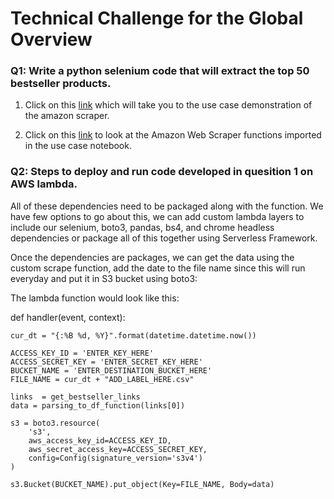 # Technical Challenge for the Global Overview

### Q1: Write a python selenium code that will extract the top 50 bestseller products.

1. Click on this [link](https://github.com/Saadkhansolo/amazon_scraping_project/blob/master/Use%20Cases.ipynb) which will take you to the use case demonstration of the amazon scraper.

2. Click on this [link](https://github.com/Saadkhansolo/amazon_scraping_project/blob/master/amazon_scraper.py) to look at the Amazon Web Scraper functions imported in the use case notebook.

### Q2: Steps to deploy and run code developed in quesition 1 on AWS lambda.

 All of these dependencies need to be packaged along with the function. We have few options to go about this, we can add custom lambda layers to include our selenium, boto3, pandas, bs4, and chrome headless dependencies or package all of this together using Serverless Framework. 

Once the dependencies are packages, we can get the data using the custom scrape function, add the date to the file name since this will run everyday and put it in S3 bucket using boto3:

 The lambda function would look like this:

 def handler(event, context):

    cur_dt = "{:%B %d, %Y}".format(datetime.datetime.now())

    ACCESS_KEY_ID = 'ENTER_KEY_HERE'
    ACCESS_SECRET_KEY = 'ENTER_SECRET_KEY_HERE'
    BUCKET_NAME = 'ENTER_DESTINATION_BUCKET_HERE'
    FILE_NAME = cur_dt + "ADD_LABEL_HERE.csv"

    links  = get_bestseller_links
    data = parsing_to_df_function(links[0])

    s3 = boto3.resource(
        's3',
        aws_access_key_id=ACCESS_KEY_ID,
        aws_secret_access_key=ACCESS_SECRET_KEY,
        config=Config(signature_version='s3v4')
    )

    s3.Bucket(BUCKET_NAME).put_object(Key=FILE_NAME, Body=data)

